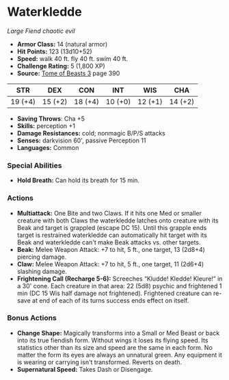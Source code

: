 # Waterkledde

*Large* *Fiend* *chaotic evil*

- **Armor Class:** 14 (natural armor)
- **Hit Points:** 123 (13d10+52)
- **Speed:** walk 40 ft. fly 40 ft. swim 40 ft.
- **Challenge Rating:** 5 (1,800 XP)
- **Source:** [Tome of Beasts 3](https://koboldpress.com/kpstore/product/tome-of-beasts-3-for-5th-edition/) page 390

| STR | DEX | CON | INT | WIS | CHA |
| --- | --- | --- | --- | --- | --- |
| 19 (+4) | 15 (+2) | 18 (+4) | 10 (+0) | 12 (+1) | 14 (+2) |

- **Saving Throws**: Cha +5
- **Skills:** perception +1
- **Damage Resistances:** cold; nonmagic B/P/S attacks
- **Senses:** darkvision 60', passive Perception 11
- **Languages:** Common

### Special Abilities

- **Hold Breath:** Can hold its breath for 15 min.

### Actions

- **Multiattack:** One Bite and two Claws. If it hits one Med or smaller creature with both Claws the waterkledde latches onto creature with its Beak and target is grappled (escape DC 15). Until this grapple ends target is restrained waterkledde can automatically hit target with its Beak and waterkledde can't make Beak attacks vs. other targets.
- **Beak:** Melee Weapon Attack: +7 to hit, 5 ft., one target, 13 (2d8+4) piercing damage.
- **Claw:** Melee Weapon Attack: +7 to hit, 5 ft., one target, 11 (2d6+4) slashing damage.
- **Frightening Call (Recharge 5-6):** Screeches “Kludde! Kledde! Kleure!” in a 30' cone. Each creature in that area: 22 (5d8) psychic and frightened 1 min (DC 15 Wis half damage not frightened). Frightened creature can re-save at end of each of its turns success ends effect on itself.

### Bonus Actions

- **Change Shape:** Magically transforms into a Small or Med Beast or back into its true fiendish form. Without wings it loses its flying speed. Its statistics other than its size and speed are the same in each form. No matter the form its eyes are always an unnatural green. Any equipment it is wearing or carrying isn't transformed. Reverts on death.
- **Supernatural Speed:** Takes Dash or Disengage.


